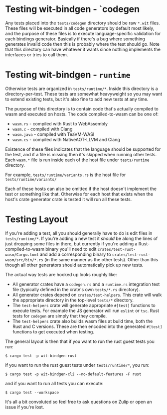 # Testing wit-bindgen - `codegen

Any tests placed into the `tests/codegen` directory should be raw `*.wit`
files. These files will be executed in all code generators by default most
likely, and the purpose of these files is to execute language-specific
validation for each bindings generator. Basically if there's a bug where
something generates invalid code then this is probably where the test should go.
Note that this directory can have whatever it wants since nothing implements the
interfaces or tries to call them.

# Testing wit-bindgen - `runtime`

Otherwise tests are organized in `tests/runtime/*`. Inside this directory is a
directory-per-test. These tests are somewhat heavyweight so you may want to
extend existing tests, but it's also fine to add new tests at any time.

The purpose of this directory is to contain code that's actually compiled to
wasm and executed on hosts. The code compiled-to-wasm can be one of:

* `wasm.rs` - compiled with Rust to WebAssembly
* `wasm.c` - compiled with Clang
* `wasm.java` - compiled with TeaVM-WASI
* `wasm.cs` - compiled with NativeAOT-LLVM and Clang

Existence of these files indicates that the language should be supported for the
test, and if a file is missing then it's skipped when running other tests. Each
`wasm.*` file is run inside each of the host file under `tests/runtime` directory.

For example, `tests/runtime/variants.rs` is the host file for `tests/runtime/variants/`

Each of these hosts can also be omitted if the host doesn't implement the test
or something like that. Otherwise for each host that exists when the host's
crate generator crate is tested it will run all these tests.

# Testing Layout

If you're adding a test, all you should generally have to do is edit files in
`tests/runtime/*`. If you're adding a new test it *should* be along the lines of
just dropping some files in there, but currently if you're adding a
Rust-compiled-to-wasm binary you'll need to edit
`crates/test-rust-wasm/Cargo.toml` and add a corresponding binary to
`crates/test-rust-wasm/src/bin/*.rs` (in the same manner as the other tests).
Other than this though all other generators should automatically pick up new
tests.

The actual way tests are hooked up looks roughly like:

* All generator crates have a `codegen.rs` and a `runtime.rs` integration test
  file (typically defined in the crate's own `tests/*.rs` directory).
* All generator crates depend on `crates/test-helpers`. This crate will walk the
  appropriate directory in the top-level `tests/*` directory.
* The `test-helpers` crate will generate appropriate `#[test]` functions to
  execute tests. For example the JS generator will run `eslint` or `tsc`. Rust
  tests for `codegen` are simply that they compile.
* The `test-helpers` crate also builds wasm files at build time, both the Rust
  and C versions. These are then encoded into the generated `#[test]` functions
  to get executed when testing.

The general layout is then that if you want to run the rust guest tests you run:

```
$ cargo test -p wit-bindgen-rust
```

if you want to run the rust guest tests under `tests/runtime/*`, you run:

```
$ cargo test -p wit-bindgen-cli --no-default-features -F rust
```

and if you want to run all tests you can execute:

```
$ cargo test --workspace
```

It's all a bit convoluted so feel free to ask questions on Zulip or open an
issue if you're lost.
